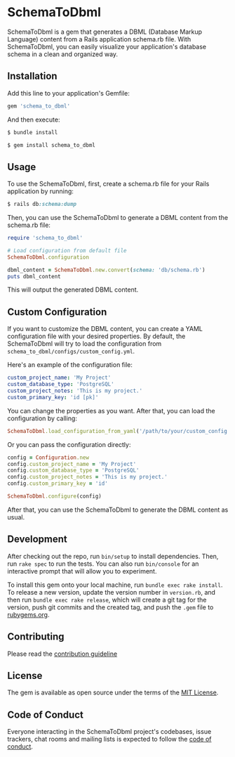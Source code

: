 # SchemaToDbml

SchemaToDbml is a gem that generates a DBML (Database Markup Language) content from a Rails application schema.rb file. With SchemaToDbml, you can easily visualize your application's database schema in a clean and organized way.

## Installation

Add this line to your application's Gemfile:

```ruby
gem 'schema_to_dbml'
```

And then execute:

```ruby
$ bundle install
```

```ruby
$ gem install schema_to_dbml
```

## Usage

To use the SchemaToDbml, first, create a schema.rb file for your Rails application by running:

```ruby
$ rails db:schema:dump
```
Then, you can use the SchemaToDbml to generate a DBML content from the schema.rb file:

```ruby
require 'schema_to_dbml'

# Load configuration from default file
SchemaToDbml.configuration

dbml_content = SchemaToDbml.new.convert(schema: 'db/schema.rb')
puts dbml_content
```

This will output the generated DBML content.

## Custom Configuration

If you want to customize the DBML content, you can create a YAML configuration file with your desired properties.
By default, the SchemaToDbml will try to load the configuration from `schema_to_dbml/configs/custom_config.yml`.

Here's an example of the configuration file:

```yaml
custom_project_name: 'My Project'
custom_database_type: 'PostgreSQL'
custom_project_notes: 'This is my project.'
custom_primary_key: 'id [pk]'
```

You can change the properties as you want. After that, you can load the configuration by calling:

```ruby
SchemaToDbml.load_configuration_from_yaml('/path/to/your/custom_config.yml')
```

Or you can pass the configuration directly:

```ruby
config = Configuration.new
config.custom_project_name = 'My Project'
config.custom_database_type = 'PostgreSQL'
config.custom_project_notes = 'This is my project.'
config.custom_primary_key = 'id'

SchemaToDbml.configure(config)
```

After that, you can use the SchemaToDbml to generate the DBML content as usual.

## Development

After checking out the repo, run `bin/setup` to install dependencies. Then, run `rake spec` to run the tests. You can also run `bin/console` for an interactive prompt that will allow you to experiment.

To install this gem onto your local machine, run `bundle exec rake install`. To release a new version, update the version number in `version.rb`, and then run `bundle exec rake release`, which will create a git tag for the version, push git commits and the created tag, and push the `.gem` file to [rubygems.org](https://rubygems.org).

## Contributing

Please read the [contribution guideline](https://github.com/ricardojcribeiro/schema_to_dbml/blob/develop/CONTRIBUTE.md)

## License

The gem is available as open source under the terms of the [MIT License](https://opensource.org/licenses/MIT).

## Code of Conduct

Everyone interacting in the SchemaToDbml project's codebases, issue trackers, chat rooms and mailing lists is expected to follow the [code of conduct](https://github.com/[USERNAME]/schema_to_dbml/blob/main/CODE_OF_CONDUCT.md).
